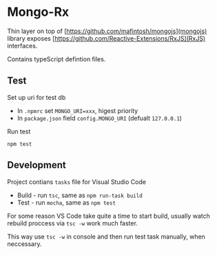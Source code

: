 # Mongo-Rx

Thin layer on top of [https://github.com/mafintosh/mongojs](mongojs) library 
exposes [https://github.com/Reactive-Extensions/RxJS](RxJS) interfaces.

Contains typeScript defintion files. 

## Test

Set up uri for test db 

+ In `.npmrc` set `MONGO_URI=xxx`, higest priority
+ In `package.json` field `config.MONGO_URI` (defualt `127.0.0.1`)

Run test
 
`npm test`

## Development

Project contians `tasks` file for Visual Studio Code

+ Build - run `tsc`, same as `npm run-task build`
+ Test - run `mocha`, same as `npm test`

For some reason VS Code take quite a time to start build,
usually watch rebuild proccess via `tsc -w` work much faster.

This way use `tsc -w` in console and then run test task manually,
when neccessary.   